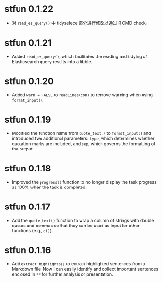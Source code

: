 # stfun 0.1.22

- 对 `read_es_query()` 中 tidyselece 部分进行修改以通过 R CMD check。

# stfun 0.1.21

- Added `read_es_query()`, which facilitates the reading and tidying of Elasticsearch query results into a tibble.

# stfun 0.1.20

- Added `warn = FALSE` to `readLines(con)` to remove warning when using `format_input()`.

# stfun 0.1.19

- Modified the function name from `quote_text()` to `format_input()` and introduced two additional parameters: `type`, which determines whether quotation marks are included, and `sep`, which governs the formatting of the output.

# stfun 0.1.18

-  Improved the `progress()` function to no longer display the task progress as 100% when the task is completed.

# stfun 0.1.17

- Add the `quote_text()` function to wrap a column of strings with double quotes and commas so that they can be used as input for other functions (e.g., `c()`).

# stfun 0.1.16

- Add `extract_highlights()` to extract highlighted sentences from a Markdown file.
Now I can easily identify and collect important sentences enclosed in `**` for further analysis or presentation.
